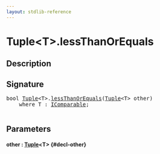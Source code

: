 ```yaml
---
layout: stdlib-reference
---
```


# Tuple\<T\>\.lessThanOrEquals

## Description





## Signature 

<pre>
<span class="code_keyword">bool</span> <a href="/stdlib-reference/types/Tuple/index" class="code_type">Tuple</a>&lt;<span class="code_type">T</span>&gt;.<a href="/stdlib-reference/types/Tuple/lessThanOrEquals">lessThanOrEquals</a>(<a href="/stdlib-reference/types/Tuple/index" class="code_type">Tuple</a>&lt;<span class="code_type">T</span>&gt; <span class='code_param'>other</span>)
    <span class='code_keyword'>where</span> <span class="code_type">T</span> : <a href="/stdlib-reference/interfaces/IComparable/index" class="code_type">IComparable</a>;

</pre>

## Parameters

#### other  : [Tuple](/stdlib-reference/types/Tuple/index)\<T\> {#decl-other}

